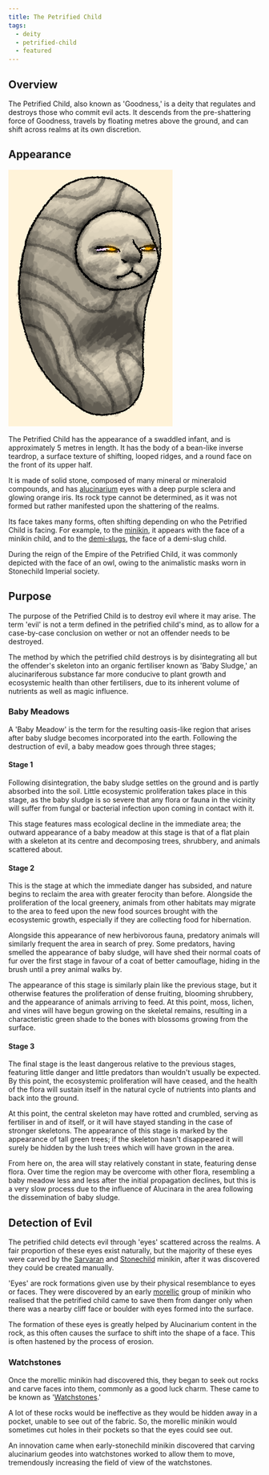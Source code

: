 ```yaml
---
title: The Petrified Child
tags:
  - deity
  - petrified-child
  - featured
---
```

## Overview
The Petrified Child, also known as 'Goodness,' is a deity that regulates and destroys those who commit evil acts. It descends from the pre-shattering force of Goodness, travels by floating metres above the ground, and can shift across realms at its own discretion.
## Appearance
![](Pasted%20image%2020240312204728.png)

The Petrified Child has the appearance of a swaddled infant, and is approximately 5 metres in length. It has the body of a bean-like inverse teardrop, a surface texture of shifting, looped ridges, and a round face on the front of its upper half. 

It is made of solid stone, composed of many mineral or mineraloid compounds, and has [alucinarium](deities/alucinara.md) eyes with a deep purple sclera and glowing orange iris. Its rock type cannot be determined, as it was not formed but rather manifested upon the shattering of the realms.

Its face takes many forms, often shifting depending on who the Petrified Child is facing. For example, to the [minikin](species/fauna/minikin.md), it appears with the face of a minikin child, and to the [demi-slugs](species/fauna/demi-slugs.md), the face of a demi-slug child.

During the reign of the Empire of the Petrified Child, it was commonly depicted with the face of an owl, owing to the animalistic masks worn in Stonechild Imperial society.
## Purpose
The purpose of the Petrified Child is to destroy evil where it may arise. The term 'evil' is not a term defined in the petrified child's mind, as to allow for a case-by-case conclusion on wether or not an offender needs to be destroyed.

The method by which the petrified child destroys is by disintegrating all but the offender's skeleton into an organic fertiliser known as 'Baby Sludge,' an alucinariferous substance far more conducive to plant growth and ecosystemic health than other fertilisers, due to its inherent volume of nutrients as well as magic influence.

### Baby Meadows
A 'Baby Meadow' is the term for the resulting oasis-like region that arises after baby sludge becomes incorporated into the earth. Following the destruction of evil, a baby meadow goes through three stages;

#### Stage 1
Following disintegration, the baby sludge settles on the ground and is partly absorbed into the soil. Little ecosystemic proliferation takes place in this stage, as the baby sludge is so severe that any flora or fauna in the vicinity will suffer from fungal or bacterial infection upon coming in contact with it.

This stage features mass ecological decline in the immediate area; the outward appearance of a baby meadow at this stage is that of a flat plain with a skeleton at its centre and decomposing trees, shrubbery, and animals scattered about.

#### Stage 2
This is the stage at which the immediate danger has subsided, and nature begins to reclaim the area with greater ferocity than before. Alongside the proliferation of the local greenery, animals from other habitats may migrate to the area to feed upon the new food sources brought with the ecosystemic growth, especially if they are collecting food for hibernation.

Alongside this appearance of new herbivorous fauna, predatory animals will similarly frequent the area in search of prey. Some predators, having smelled the appearance of baby sludge, will have shed their normal coats of fur over the first stage in favour of a coat of better camouflage, hiding in the brush until a prey animal walks by.

The appearance of this stage is similarly plain like the previous stage, but it otherwise features the proliferation of dense fruiting, blooming shrubbery, and the appearance of animals arriving to feed. At this point, moss, lichen, and vines will have begun growing on the skeletal remains, resulting in a characteristic green shade to the bones with blossoms growing from the surface.

#### Stage 3
The final stage is the least dangerous relative to the previous stages, featuring little danger and little predators than wouldn't usually be expected. By this point, the ecosystemic proliferation will have ceased, and the health of the flora will sustain itself in the natural cycle of nutrients into plants and back into the ground.

At this point, the central skeleton may have rotted and crumbled, serving as fertiliser in and of itself, or it will have stayed standing in the case of stronger skeletons. The appearance of this stage is marked by the appearance of tall green trees; if the skeleton hasn't disappeared it will surely be hidden by the lush trees which will have grown in the area.

From here on, the area will stay relatively constant in state, featuring dense flora. Over time the region may be overcome with other flora, resembling a baby meadow less and less after the initial propagation declines, but this is a very slow process due to the influence of Alucinara in the area following the dissemination of baby sludge.

## Detection of Evil
The petrified child detects evil through 'eyes' scattered across the realms. A fair proportion of these eyes exist naturally, but the majority of these eyes were carved by the [Sarvaran](cultures/morellic/sarvaran.md) and [Stonechild](cultures/morellic/stonechild.md) minikin, after it was discovered they could be created manually.

'Eyes' are rock formations given use by their physical resemblance to eyes or faces. They were discovered by an early [morellic](cultures/morellic.md) group of minikin who realised that the petrified child came to save them from danger only when there was a nearby cliff face or boulder with eyes formed into the surface.

The formation of these eyes is greatly helped by Alucinarium content in the rock, as this often causes the surface to shift into the shape of a face. This is often hastened by the process of erosion.

### Watchstones
Once the morellic minikin had discovered this, they began to seek out rocks and carve faces into them, commonly as a good luck charm. These came to be known as '[Watchstones](phenomena/watchstones.md).'

A lot of these rocks would be ineffective as they would be hidden away in a pocket, unable to see out of the fabric. So, the morellic minikin would sometimes cut holes in their pockets so that the eyes could see out.

An innovation came when early-stonechild minikin discovered that carving alucinarium geodes into watchstones worked to allow them to move, tremendously increasing the field of view of the watchstones.